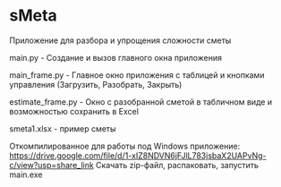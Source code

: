 # sMeta
Приложение для разбора и упрощения сложности сметы

main.py - Создание и вызов главного окна приложения

main_frame.py - Главное окно приложения с таблицей и кнопками управления (Загрузить, Разобрать, Закрыть)

estimate_frame.py - Окно с разобранной сметой в табличном виде и возможностью сохранить в Excel

smeta1.xlsx - пример сметы

Откомпилированное для работы под Windows приложение: https://drive.google.com/file/d/1-xIZ8NDVN6jFJlL783jsbaX2UAPvNg-c/view?usp=share_link
Скачать zip-файл, распаковать, запустить main.exe
